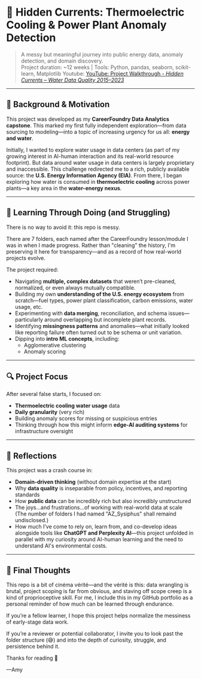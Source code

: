 # 🌊 Hidden Currents: Thermoelectric Cooling & Power Plant Anomaly Detection

> A messy but meaningful journey into public energy data, anomaly detection, and domain discovery.  
> Project duration: ~12 weeks | Tools: Python, pandas, seaborn, scikit-learn, Matplotlib
> Youtube: [YouTube: Project Walkthrough - *Hidden Currents – Water Data Quality 2015–2023*](https://youtu.be/vj5E-Mj2jR8)

---

## 🌱 Background & Motivation

This project was developed as my **CareerFoundry Data Analytics capstone**. This marked my first fully independent exploration—from data sourcing to modeling—into a topic of increasing urgency for us all: **energy and water**.

Initially, I wanted to explore water usage in data centers (as part of my growing interest in AI-human interaction and its real-world resource footprint). But data around water usage in data centers is largely proprietary and inaccessible. This challenge redirected me to a rich, publicly available source: the **U.S. Energy Information Agency (EIA)**. From there, I began exploring how water is consumed in **thermoelectric cooling** across power plants—a key area in the **water-energy nexus**.

---

## 🧠 Learning Through Doing (and Struggling)

There is no way to avoid it: this repo is messy.

There are 7 folders, each named after the CareerFoundry lesson/module I was in when I made progress. Rather than "cleaning" the history, I'm preserving it here for transparency—and as a record of how real-world projects evolve.

The project required:
- Navigating **multiple, complex datasets** that weren’t pre-cleaned, normalized, or even always mutually compatible.
- Building my own **understanding of the U.S. energy ecosystem** from scratch—fuel types, power plant classification, carbon emissions, water usage, etc.
- Experimenting with **data merging**, reconciliation, and schema issues—particularly around overlapping but incomplete plant records.
- Identifying **missingness patterns** and anomalies—what initially looked like reporting failure often turned out to be schema or unit variation.
- Dipping into **intro ML concepts**, including:
  - Agglomerative clustering
  - Anomaly scoring

---

## 🔍 Project Focus

After several false starts, I focused on:
- **Thermoelectric cooling water usage** data
- **Daily granularity** (very rich)
- Building anomaly scores for missing or suspicious entries
- Thinking through how this might inform **edge-AI auditing systems** for infrastructure oversight

---

## 💬 Reflections

This project was a crash course in:
- **Domain-driven thinking** (without domain expertise at the start)
- Why **data quality** is inseparable from policy, incentives, and reporting standards
- How **public data** can be incredibly rich but also incredibly unstructured
- The joys...and frustrations...of working with real-world data at scale (The number of folders I had named "AZ_Sysiphus" shall remaind undisclosed.)
- How much I’ve come to rely on, learn from, and co-develop ideas alongside tools like **ChatGPT and Perplexity AI**—this project unfolded in parallel with my curiosity around AI-human learning and the need to understand AI's environmental costs.

---

## 📌 Final Thoughts

This repo is a bit of cinéma vérité—and the vérité is this: data wrangling is brutal, project scoping is far from obvious, and staving off scope creep is a kind of proprioceptive skill. For me, I include this in my GitHub portfolio as a personal reminder of how much can be learned through endurance.

If you’re a fellow learner, I hope this project helps normalize the messiness of early-stage data work.

If you’re a reviewer or potential collaborator, I invite you to look past the folder structure (😅) and into the depth of curiosity, struggle, and persistence behind it.

Thanks for reading 🙏

—Amy
